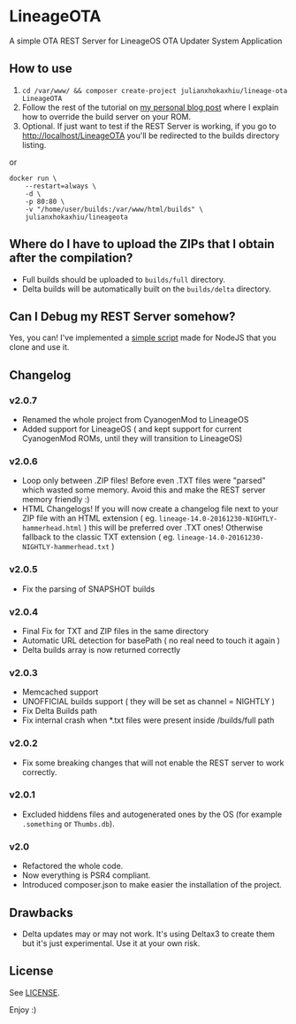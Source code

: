 # LineageOTA
A simple OTA REST Server for LineageOS OTA Updater System Application

## How to use
1. `cd /var/www/ && composer create-project julianxhokaxhiu/lineage-ota LineageOTA`
3. Follow the rest of the tutorial on [my personal blog post](http://blog.julianxhokaxhiu.com/entry/how-the-cm-ota-server-works-and-how-to-implement-and-use-ours) where I explain how to override the build server on your ROM.
4. Optional. If just want to test if the REST Server is working, if you go to [http://localhost/LineageOTA](http://localhost/LineageOTA/) you'll be redirected to the builds directory listing.

or

```
docker run \
    --restart=always \
    -d \
    -p 80:80 \
    -v "/home/user/builds:/var/www/html/builds" \
    julianxhokaxhiu/lineageota
```

## Where do I have to upload the ZIPs that I obtain after the compilation?
- Full builds should be uploaded to `builds/full` directory.
- Delta builds will be automatically built on the `builds/delta` directory.

## Can I Debug my REST Server somehow?
Yes, you can! I've implemented a [simple script](https://github.com/julianxhokaxhiu/LineageOTAUnitTest) made for NodeJS that you clone and use it.

## Changelog
### v2.0.7
- Renamed the whole project from CyanogenMod to LineageOS
- Added support for LineageOS ( and kept support for current CyanogenMod ROMs, until they will transition to LineageOS)

### v2.0.6
- Loop only between .ZIP files! Before even .TXT files were "parsed" which wasted some memory. Avoid this and make the REST server memory friendly :)
- HTML Changelogs! If you will now create a changelog file next to your ZIP file with an HTML extension ( eg. `lineage-14.0-20161230-NIGHTLY-hammerhead.html` ) this will be preferred over .TXT ones! Otherwise fallback to the classic TXT extension ( eg. `lineage-14.0-20161230-NIGHTLY-hammerhead.txt` )

### v2.0.5
- Fix the parsing of SNAPSHOT builds

### v2.0.4
- Final Fix for TXT and ZIP files in the same directory
- Automatic URL detection for basePath ( no real need to touch it again )
- Delta builds array is now returned correctly

### v2.0.3
- Memcached support
- UNOFFICIAL builds support ( they will be set as channel = NIGHTLY )
- Fix Delta Builds path
- Fix internal crash when *.txt files were present inside /builds/full path

### v2.0.2
- Fix some breaking changes that will not enable the REST server to work correctly.

### v2.0.1
- Excluded hiddens files and autogenerated ones by the OS (for example `.something` or `Thumbs.db`).

### v2.0
- Refactored the whole code.
- Now everything is PSR4 compliant.
- Introduced composer.json to make easier the installation of the project.

## Drawbacks
- Delta updates may or may not work. It's using Deltax3 to create them but it's just experimental. Use it at your own risk.


## License
See [LICENSE](https://github.com/julianxhokaxhiu/LineageOTA/blob/2.0/LICENSE).

Enjoy :)